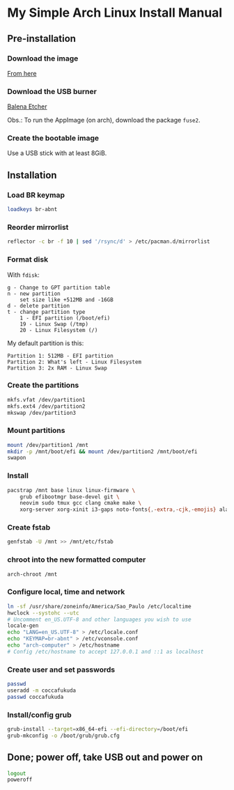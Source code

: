 # My Simple Arch Linux Install Manual

## Pre-installation

### Download the image

[From here](https://archlinux.org/download/)

### Download the USB burner

[Balena Etcher](https://www.balena.io/etcher/)

Obs.: To run the AppImage (on arch), download the package `fuse2`.

### Create the bootable image

Use a USB stick with at least 8GiB.

## Installation

### Load BR keymap

```bash
loadkeys br-abnt
```

### Reorder mirrorlist

```bash
reflector -c br -f 10 | sed '/rsync/d' > /etc/pacman.d/mirrorlist
```

### Format disk

With `fdisk`:

```
g - Change to GPT partition table
n - new partition
	set size like +512MB and -16GB
d - delete partition
t - change partition type
	1 - EFI partition (/boot/efi)
	19 - Linux Swap (/tmp)
	20 - Linux Filesystem (/)
```

My default partition is this:

```
Partition 1: 512MB - EFI partition
Partition 2: What's left - Linux Filesystem
Partition 3: 2x RAM - Linux Swap
```

### Create the partitions

```bash
mkfs.vfat /dev/partition1
mkfs.ext4 /dev/partition2
mkswap /dev/partition3
```

### Mount partitions

```bash
mount /dev/partition1 /mnt
mkdir -p /mnt/boot/efi && mount /dev/partition2 /mnt/boot/efi
swapon
```

### Install

```bash
pacstrap /mnt base linux linux-firmware \
	grub efibootmgr base-devel git \
	neovim sudo tmux gcc clang cmake make \
	xorg-server xorg-xinit i3-gaps noto-fonts{,-extra,-cjk,-emojis} alacritty
```

### Create fstab

```bash
genfstab -U /mnt >> /mnt/etc/fstab
```

### chroot into the new formatted computer

```bash
arch-chroot /mnt
```

### Configure local, time and network

```bash
ln -sf /usr/share/zoneinfo/America/Sao_Paulo /etc/localtime
hwclock --systohc --utc
# Uncomment en_US.UTF-8 and other languages you wish to use
locale-gen
echo "LANG=en_US.UTF-8" > /etc/locale.conf
echo "KEYMAP=br-abnt" > /etc/vconsole.conf
echo "arch-computer" > /etc/hostname
# Config /etc/hostname to accept 127.0.0.1 and ::1 as localhost
```

### Create user and set passwords

```bash
passwd
useradd -m coccafukuda
passwd coccafukuda
```

### Install/config grub

```bash
grub-install --target=x86_64-efi --efi-directory=/boot/efi
grub-mkconfig -o /boot/grub/grub.cfg
```

## Done; power off, take USB out and power on

```bash
logout
poweroff
```

